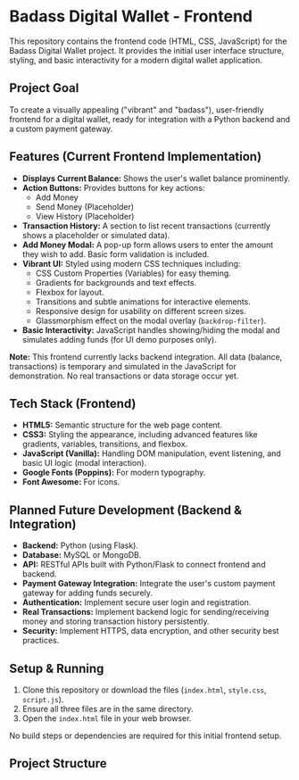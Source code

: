 # Badass Digital Wallet - Frontend

This repository contains the frontend code (HTML, CSS, JavaScript) for the Badass Digital Wallet project. It provides the initial user interface structure, styling, and basic interactivity for a modern digital wallet application.

## Project Goal

To create a visually appealing ("vibrant" and "badass"), user-friendly frontend for a digital wallet, ready for integration with a Python backend and a custom payment gateway.

## Features (Current Frontend Implementation)

*   **Displays Current Balance:** Shows the user's wallet balance prominently.
*   **Action Buttons:** Provides buttons for key actions:
    *   Add Money
    *   Send Money (Placeholder)
    *   View History (Placeholder)
*   **Transaction History:** A section to list recent transactions (currently shows a placeholder or simulated data).
*   **Add Money Modal:** A pop-up form allows users to enter the amount they wish to add. Basic form validation is included.
*   **Vibrant UI:** Styled using modern CSS techniques including:
    *   CSS Custom Properties (Variables) for easy theming.
    *   Gradients for backgrounds and text effects.
    *   Flexbox for layout.
    *   Transitions and subtle animations for interactive elements.
    *   Responsive design for usability on different screen sizes.
    *   Glassmorphism effect on the modal overlay (`backdrop-filter`).
*   **Basic Interactivity:** JavaScript handles showing/hiding the modal and simulates adding funds (for UI demo purposes only).

**Note:** This frontend currently lacks backend integration. All data (balance, transactions) is temporary and simulated in the JavaScript for demonstration. No real transactions or data storage occur yet.

## Tech Stack (Frontend)

*   **HTML5:** Semantic structure for the web page content.
*   **CSS3:** Styling the appearance, including advanced features like gradients, variables, transitions, and flexbox.
*   **JavaScript (Vanilla):** Handling DOM manipulation, event listening, and basic UI logic (modal interaction).
*   **Google Fonts (Poppins):** For modern typography.
*   **Font Awesome:** For icons.

## Planned Future Development (Backend & Integration)

*   **Backend:** Python (using Flask).
*   **Database:** MySQL or MongoDB.
*   **API:** RESTful APIs built with Python/Flask to connect frontend and backend.
*   **Payment Gateway Integration:** Integrate the user's custom payment gateway for adding funds securely.
*   **Authentication:** Implement secure user login and registration.
*   **Real Transactions:** Implement backend logic for sending/receiving money and storing transaction history persistently.
*   **Security:** Implement HTTPS, data encryption, and other security best practices.

## Setup & Running

1.  Clone this repository or download the files (`index.html`, `style.css`, `script.js`).
2.  Ensure all three files are in the same directory.
3.  Open the `index.html` file in your web browser.

No build steps or dependencies are required for this initial frontend setup.

## Project Structure